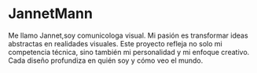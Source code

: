 # JannetMann
Me llamo Jannet,soy comunicologa visual.
Mi pasión es transformar ideas abstractas en realidades visuales.
Este proyecto refleja no solo mi competencia técnica, sino también
mi personalidad y mi enfoque creativo.
Cada diseño profundiza en quién soy y cómo veo el mundo.
